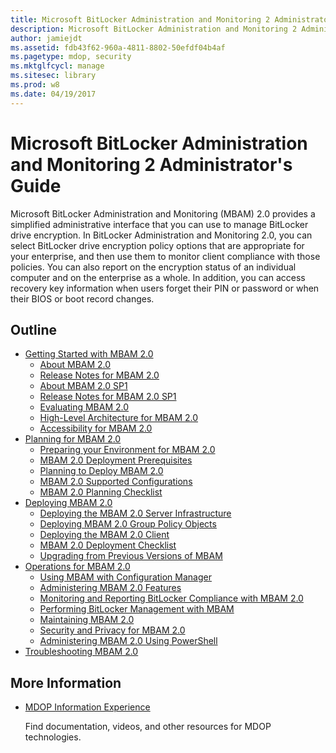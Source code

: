 ```yaml
---
title: Microsoft BitLocker Administration and Monitoring 2 Administrator's Guide
description: Microsoft BitLocker Administration and Monitoring 2 Administrator's Guide
author: jamiejdt
ms.assetid: fdb43f62-960a-4811-8802-50efdf04b4af
ms.pagetype: mdop, security
ms.mktglfcycl: manage
ms.sitesec: library
ms.prod: w8
ms.date: 04/19/2017
---
```


# Microsoft BitLocker Administration and Monitoring 2 Administrator's Guide

Microsoft BitLocker Administration and Monitoring (MBAM) 2.0 provides a simplified administrative interface that you can use to manage BitLocker drive encryption. In BitLocker Administration and Monitoring 2.0, you can select BitLocker drive encryption policy options that are appropriate for your enterprise, and then use them to monitor client compliance with those policies. You can also report on the encryption status of an individual computer and on the enterprise as a whole. In addition, you can access recovery key information when users forget their PIN or password or when their BIOS or boot record changes.

## Outline

- [Getting Started with MBAM 2.0](getting-started-with-mbam-20-mbam-2.md)
  - [About MBAM 2.0](about-mbam-20-mbam-2.md)
  - [Release Notes for MBAM 2.0](release-notes-for-mbam-20-mbam-2.md)
  - [About MBAM 2.0 SP1](about-mbam-20-sp1.md)
  - [Release Notes for MBAM 2.0 SP1](release-notes-for-mbam-20-sp1.md)
  - [Evaluating MBAM 2.0](evaluating-mbam-20-mbam-2.md)
  - [High-Level Architecture for MBAM 2.0](high-level-architecture-for-mbam-20-mbam-2.md)
  - [Accessibility for MBAM 2.0](accessibility-for-mbam-20-mbam-2.md)
- [Planning for MBAM 2.0](planning-for-mbam-20-mbam-2.md)
  - [Preparing your Environment for MBAM 2.0](preparing-your-environment-for-mbam-20-mbam-2.md)
  - [MBAM 2.0 Deployment Prerequisites](mbam-20-deployment-prerequisites-mbam-2.md)
  - [Planning to Deploy MBAM 2.0](planning-to-deploy-mbam-20-mbam-2.md)
  - [MBAM 2.0 Supported Configurations](mbam-20-supported-configurations-mbam-2.md)
  - [MBAM 2.0 Planning Checklist](mbam-20-planning-checklist-mbam-2.md)
- [Deploying MBAM 2.0](deploying-mbam-20-mbam-2.md)
  - [Deploying the MBAM 2.0 Server Infrastructure](deploying-the-mbam-20-server-infrastructure-mbam-2.md)
  - [Deploying MBAM 2.0 Group Policy Objects](deploying-mbam-20-group-policy-objects-mbam-2.md)
  - [Deploying the MBAM 2.0 Client](deploying-the-mbam-20-client-mbam-2.md)
  - [MBAM 2.0 Deployment Checklist](mbam-20-deployment-checklist-mbam-2.md)
  - [Upgrading from Previous Versions of MBAM](upgrading-from-previous-versions-of-mbam.md)
- [Operations for MBAM 2.0](operations-for-mbam-20-mbam-2.md)
  - [Using MBAM with Configuration Manager](using-mbam-with-configuration-manager.md)
  - [Administering MBAM 2.0 Features](administering-mbam-20-features-mbam-2.md)
  - [Monitoring and Reporting BitLocker Compliance with MBAM 2.0](monitoring-and-reporting-bitlocker-compliance-with-mbam-20-mbam-2.md)
  - [Performing BitLocker Management with MBAM](performing-bitlocker-management-with-mbam-mbam-2.md)
  - [Maintaining MBAM 2.0](maintaining-mbam-20-mbam-2.md)
  - [Security and Privacy for MBAM 2.0](security-and-privacy-for-mbam-20-mbam-2.md)
  - [Administering MBAM 2.0 Using PowerShell](administering-mbam-20-using-powershell-mbam-2.md)
- [Troubleshooting MBAM 2.0](troubleshooting-mbam-20-mbam-2.md)

## More Information

- [MDOP Information Experience](index.md)

  Find documentation, videos, and other resources for MDOP technologies.

 

 





